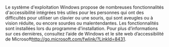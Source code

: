 <Token xmlns:xlink="http://www.w3.org/1999/xlink">Le système d'exploitation Windows propose de nombreuses fonctionnalités d'accessibilité intégrées très utiles pour les personnes qui ont des difficultés pour utiliser un clavier ou une souris, qui sont aveugles ou à vision réduite, ou encore sourdes ou malentendantes. Les fonctionnalités sont installées lors du programme d'installation. Pour plus d’informations sur ces dernières, consultez l’aide de Windows et le <externalLink xmlns="http://ddue.schemas.microsoft.com/authoring/2003/5"><linkText>site web d’accessibilité de Microsoft</linkText><linkUri>http://go.microsoft.com/fwlink/?LinkId=8431</linkUri></externalLink>.</Token>

<!--HONumber=Jun16_HO4-->


